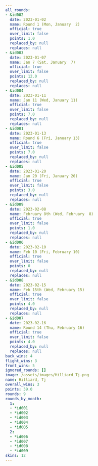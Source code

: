 ```yaml
---
all_rounds:
- &id002
  date: 2023-01-02
  name: Round 1 (Mon, January  2)
  official: true
  over_limit: false
  points: 1.0
  replaced_by: null
  replaces: null
- &id003
  date: 2023-01-07
  name: Jan 7 (Sat, January  7)
  official: true
  over_limit: false
  points: 12.0
  replaced_by: null
  replaces: null
- &id004
  date: 2023-01-11
  name: Jan 11 (Wed, January 11)
  official: true
  over_limit: false
  points: 7.0
  replaced_by: null
  replaces: null
- &id001
  date: 2023-01-13
  name: Round 6 (Fri, January 13)
  official: true
  over_limit: false
  points: 7.0
  replaced_by: null
  replaces: null
- &id005
  date: 2023-01-20
  name: Jan 20 (Fri, January 20)
  official: true
  over_limit: false
  points: 3.0
  replaced_by: null
  replaces: null
- &id009
  date: 2023-02-08
  name: February 8th (Wed, February  8)
  official: true
  over_limit: false
  points: 1.0
  replaced_by: null
  replaces: null
- &id006
  date: 2023-02-10
  name: Feb 10 (Fri, February 10)
  official: true
  over_limit: false
  points: 0
  replaced_by: null
  replaces: null
- &id008
  date: 2023-02-15
  name: Feb 15th (Wed, February 15)
  official: true
  over_limit: false
  points: 4.0
  replaced_by: null
  replaces: null
- &id007
  date: 2023-02-16
  name: Round 14 (Thu, February 16)
  official: true
  over_limit: false
  points: 4.0
  replaced_by: null
  replaces: null
back_wins: 4
flight_wins: 3
front_wins: 5
ignored_rounds: []
image: /assets/images/Hilliard_Tj.png
name: Hilliard, Tj
overall_wins: 3
points: 39.0
rounds: 9
rounds_by_month:
  1:
  - *id001
  - *id002
  - *id003
  - *id004
  - *id005
  2:
  - *id006
  - *id007
  - *id008
  - *id009
skins: 12
---
```

